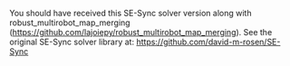 You should have received this SE-Sync solver version along with robust\_multirobot\_map\_merging (https://github.com/lajoiepy/robust_multirobot_map_merging).
See the original SE-Sync solver library at: https://github.com/david-m-rosen/SE-Sync

